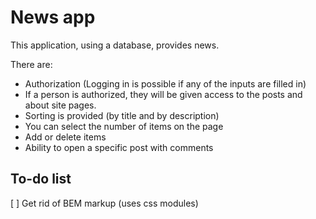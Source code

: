 # News app

This application, using a database, provides news.

There are:

-   Authorization (Logging in is possible if any of the inputs are filled in)
-   If a person is authorized, they will be given access to the posts and about site pages.
-   Sorting is provided (by title and by description)
-   You can select the number of items on the page
-   Add or delete items
-   Ability to open a specific post with comments

## To-do list

[ ] Get rid of BEM markup (uses css modules)

